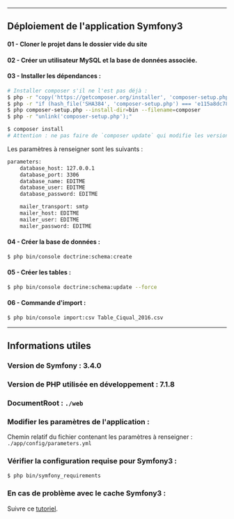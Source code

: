 ***

## Déploiement de l'application Symfony3

#### 01 - Cloner le projet dans le dossier vide du site

#### 02 - Créer un utilisateur MySQL et la base de données associée.


#### 03 - Installer les dépendances :

```sh
# Installer composer s'il ne l'est pas déjà :
$ php -r "copy('https://getcomposer.org/installer', 'composer-setup.php');"
$ php -r "if (hash_file('SHA384', 'composer-setup.php') === 'e115a8dc7871f15d853148a7fbac7da27d6c0030b848d9b3dc09e2a0388afed865e6a3d6b3c0fad45c48e2b5fc1196ae') { echo 'Installer verified'; } else { echo 'Installer corrupt'; unlink('composer-setup.php'); } echo PHP_EOL;"
$ php composer-setup.php --install-dir=bin --filename=composer
$ php -r "unlink('composer-setup.php');"
```

```sh
$ composer install
# Attention : ne pas faire de `composer update` qui modifie les versions
```

Les paramètres à renseigner sont les suivants :
```sh
parameters:
    database_host: 127.0.0.1
    database_port: 3306
    database_name: EDITME
    database_user: EDITME
    database_password: EDITME

    mailer_transport: smtp
    mailer_host: EDITME
    mailer_user: EDITME
    mailer_password: EDITME
```

#### 04 - Créer la base de données :

```sh
$ php bin/console doctrine:schema:create
```

#### 05 - Créer les tables :

```sh
$ php bin/console doctrine:schema:update --force
```

#### 06 - Commande d'import :
```sh
$ php bin/console import:csv Table_Ciqual_2016.csv
```

***

## Informations utiles

### Version de Symfony : 3.4.0

### Version de PHP utilisée en développement : 7.1.8

### DocumentRoot : `./web`

### Modifier les paramètres de l'application :

Chemin relatif du fichier contenant les paramètres à renseigner :
`./app/config/parameters.yml`

### Vérifier la configuration requise pour Symfony3 :
```sh
$ php bin/symfony_requirements
```

### En cas de problème avec le cache Symfony3 :

Suivre ce [tutoriel](http://www.lafabriquedecode.com/blog/2014/05/symfony-2-en-finir-nettoyage-du-cache-via-cacheclear/).